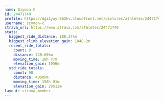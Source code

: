 ```yaml
---
name: Szymon C
id: 24471740
profile: https://dgalywyr863hv.cloudfront.net/pictures/athletes/24471740/7213253/3/large.jpg
username: szymon-c
strava_url: https://www.strava.com/athletes/24471740
stats:
  biggest_ride_distance: 180.27km
  biggest_climb_elevation_gain: 1848.2m
  recent_ride_totals:
    count: 8
    distance: 329.69km
    moving_time: 10h 47m
    elevation_gain: 1056m
  ytd_ride_totals:
    count: 98
    distance: 4050km
    moving_time: 158h 01m
    elevation_gain: 29512m
layout: strava_member
--- 
```

